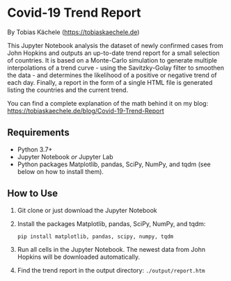 # Covid-19 Trend Report

By Tobias Kächele (https://tobiaskaechele.de)

This Jupyter Notebook analysis the dataset of newly confirmed cases from John Hopkins and outputs an up-to-date trend report for a small selection of countries. It is based on a Monte-Carlo simulation to generate multiple interpolations of a trend curve - using the Savitzky-Golay filter to smoothen the data - and determines the likelihood of a positive or negative trend of each day. Finally, a report in the form of a single HTML file is generated listing the countries and the current trend.

You can find a complete explanation of the math behind it on my blog:
https://tobiaskaechele.de/blog/Covid-19-Trend-Report


## Requirements

* Python 3.7+
* Jupyter Notebook *or* Jupyter Lab
* Python packages Matplotlib, pandas, SciPy, NumPy, and tqdm (see below on how to install them).


## How to Use

1. Git clone or just download the Jupyter Notebook

2. Install the packages Matplotlib, pandas, SciPy, NumPy, and tqdm:

   ```pip install matplotlib, pandas, scipy, numpy, tqdm```

3. Run all cells in the Jupyter Notebook. The newest data from John Hopkins will be downloaded automatically.

4. Find the trend report in the output directory:
   `./output/report.htm`